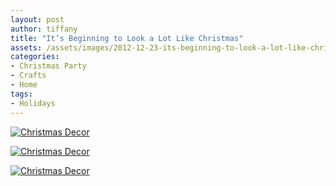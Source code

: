 ```yaml
---
layout: post
author: tiffany
title: "It’s Beginning to Look a Lot Like Christmas"
assets: /assets/images/2012-12-23-its-beginning-to-look-a-lot-like-christmas/
categories: 
- Christmas Party
- Crafts
- Home
tags: 
- Holidays
---
```


[![Christmas Decor](jekyll_uploads/2012/12/Christmas-20122-575x359.jpg "Christmas 2012")](http://www.sweetpeonies.com/2012/12/its-beginning-to-look-a-lot-like-christmas/christmas-2012-2/)

[![Christmas Decor](jekyll_uploads/2012/12/Christmas-201211-575x359.jpg "Christmas 20121")](http://www.sweetpeonies.com/2012/12/its-beginning-to-look-a-lot-like-christmas/christmas-20121-2/)

[![Christmas Decor](jekyll_uploads/2012/12/Christmas-201221-575x359.jpg "Christmas 20122")](http://www.sweetpeonies.com/2012/12/its-beginning-to-look-a-lot-like-christmas/christmas-20122/)